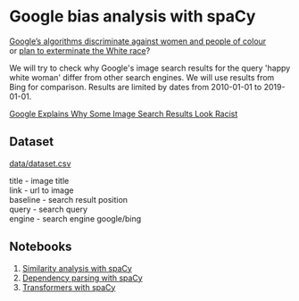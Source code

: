 # Google bias analysis with spaCy

[Google’s algorithms discriminate against women and people of colour](https://theconversation.com/googles-algorithms-discriminate-against-women-and-people-of-colour-112516)  
or 
[plan to exterminate the White race](https://atadria.github.io/Google-bias-with-spaCy/)?  

We will try to check why Google's image search results
for the query 'happy white woman' differ from other search engines. 
We will use results from Bing for comparison. 
Results are limited by dates from 2010-01-01 to 2019-01-01. 

[Google Explains Why Some Image Search Results Look Racist](https://www.seroundtable.com/google-image-search-results-racist-26904.html)

## Dataset
[data/dataset.csv](data/dataset.csv)

title - image title  
link - url to image  
baseline - search result position  
query - search query  
engine - search engine google/bing

## Notebooks
1) [Similarity analysis with spaCy](similarity.ipynb)
2) [Dependency parsing with spaCy](dependency_parsing.ipynb)
3) [Transformers with spaCy](transformers.ipynb)
